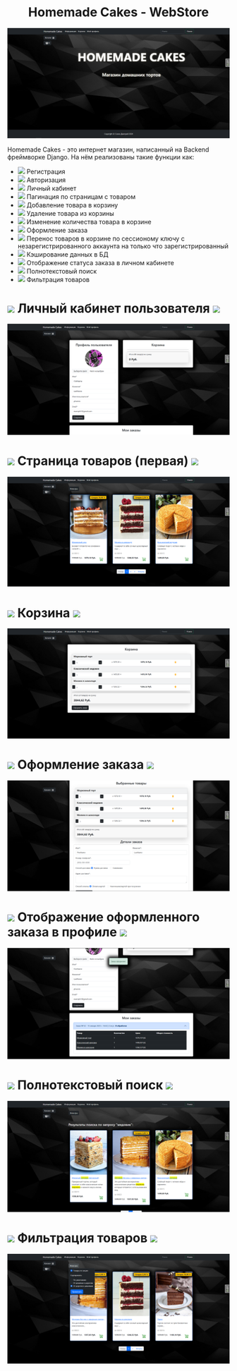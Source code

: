 <div align="center">
    <h1> Homemade Cakes - WebStore </h1>
</div>

<img src="/img/WebStore.PNG" />
<p> Homemade Cakes - это интернет магазин, написанный на Backend фреймворке Django.
    На нём реализованы такие функции как:
    <ul>
        <li>
        <img src="https://media1.giphy.com/media/v1.Y2lkPTc5MGI3NjExYXBsbTR5bDlzbHFtNDBrOXQ5amhiNnpwZ2xzbTVwaWlhenh4NXN2ciZlcD12MV9pbnRlcm5hbF9naWZfYnlfaWQmY3Q9Zw/2C6v4QD5d3YOO4YhID/giphy.gif" width="50px"/>
        Регистрация
        </li>
        <li>
         <img src="https://media1.giphy.com/media/v1.Y2lkPTc5MGI3NjExYXBsbTR5bDlzbHFtNDBrOXQ5amhiNnpwZ2xzbTVwaWlhenh4NXN2ciZlcD12MV9pbnRlcm5hbF9naWZfYnlfaWQmY3Q9Zw/2C6v4QD5d3YOO4YhID/giphy.gif" width="50px"/>
        Авторизация</li>
        <li>
         <img src="https://media1.giphy.com/media/v1.Y2lkPTc5MGI3NjExYXBsbTR5bDlzbHFtNDBrOXQ5amhiNnpwZ2xzbTVwaWlhenh4NXN2ciZlcD12MV9pbnRlcm5hbF9naWZfYnlfaWQmY3Q9Zw/2C6v4QD5d3YOO4YhID/giphy.gif" width="50px"/>
        Личный кабинет</li>
        <li>
         <img src="https://media1.giphy.com/media/v1.Y2lkPTc5MGI3NjExYXBsbTR5bDlzbHFtNDBrOXQ5amhiNnpwZ2xzbTVwaWlhenh4NXN2ciZlcD12MV9pbnRlcm5hbF9naWZfYnlfaWQmY3Q9Zw/2C6v4QD5d3YOO4YhID/giphy.gif" width="50px"/>
        Пагинация по страницам с товаром</li>
        <li>
         <img src="https://media1.giphy.com/media/v1.Y2lkPTc5MGI3NjExYXBsbTR5bDlzbHFtNDBrOXQ5amhiNnpwZ2xzbTVwaWlhenh4NXN2ciZlcD12MV9pbnRlcm5hbF9naWZfYnlfaWQmY3Q9Zw/2C6v4QD5d3YOO4YhID/giphy.gif" width="50px"/>
        Добавление товара в корзину</li>
        <li>
         <img src="https://media1.giphy.com/media/v1.Y2lkPTc5MGI3NjExYXBsbTR5bDlzbHFtNDBrOXQ5amhiNnpwZ2xzbTVwaWlhenh4NXN2ciZlcD12MV9pbnRlcm5hbF9naWZfYnlfaWQmY3Q9Zw/2C6v4QD5d3YOO4YhID/giphy.gif" width="50px"/>
        Удаление товара из корзины</li>
        <li>
         <img src="https://media1.giphy.com/media/v1.Y2lkPTc5MGI3NjExYXBsbTR5bDlzbHFtNDBrOXQ5amhiNnpwZ2xzbTVwaWlhenh4NXN2ciZlcD12MV9pbnRlcm5hbF9naWZfYnlfaWQmY3Q9Zw/2C6v4QD5d3YOO4YhID/giphy.gif" width="50px"/>
        Изменение количества товара в корзине</li>
        <li>
         <img src="https://media1.giphy.com/media/v1.Y2lkPTc5MGI3NjExYXBsbTR5bDlzbHFtNDBrOXQ5amhiNnpwZ2xzbTVwaWlhenh4NXN2ciZlcD12MV9pbnRlcm5hbF9naWZfYnlfaWQmY3Q9Zw/2C6v4QD5d3YOO4YhID/giphy.gif" width="50px"/>
        Оформление заказа</li>
        <li>
         <img src="https://media1.giphy.com/media/v1.Y2lkPTc5MGI3NjExYXBsbTR5bDlzbHFtNDBrOXQ5amhiNnpwZ2xzbTVwaWlhenh4NXN2ciZlcD12MV9pbnRlcm5hbF9naWZfYnlfaWQmY3Q9Zw/2C6v4QD5d3YOO4YhID/giphy.gif" width="50px"/>
        Перенос товаров в корзине по сессионому ключу с незарегистрированного аккаунта на только что зарегистрированный</li>
        <li>
         <img src="https://media1.giphy.com/media/v1.Y2lkPTc5MGI3NjExYXBsbTR5bDlzbHFtNDBrOXQ5amhiNnpwZ2xzbTVwaWlhenh4NXN2ciZlcD12MV9pbnRlcm5hbF9naWZfYnlfaWQmY3Q9Zw/2C6v4QD5d3YOO4YhID/giphy.gif" width="50px"/>
        Кэширование данных в БД</li>
        <li>
         <img src="https://media1.giphy.com/media/v1.Y2lkPTc5MGI3NjExYXBsbTR5bDlzbHFtNDBrOXQ5amhiNnpwZ2xzbTVwaWlhenh4NXN2ciZlcD12MV9pbnRlcm5hbF9naWZfYnlfaWQmY3Q9Zw/2C6v4QD5d3YOO4YhID/giphy.gif" width="50px"/>
        Отображение статуса заказа в личном кабинете</li>
        <li>
         <img src="https://media1.giphy.com/media/v1.Y2lkPTc5MGI3NjExYXBsbTR5bDlzbHFtNDBrOXQ5amhiNnpwZ2xzbTVwaWlhenh4NXN2ciZlcD12MV9pbnRlcm5hbF9naWZfYnlfaWQmY3Q9Zw/2C6v4QD5d3YOO4YhID/giphy.gif" width="50px"/>
        Полнотекстовый поиск</li>
        <li>
         <img src="https://media1.giphy.com/media/v1.Y2lkPTc5MGI3NjExYXBsbTR5bDlzbHFtNDBrOXQ5amhiNnpwZ2xzbTVwaWlhenh4NXN2ciZlcD12MV9pbnRlcm5hbF9naWZfYnlfaWQmY3Q9Zw/2C6v4QD5d3YOO4YhID/giphy.gif" width="50px"/>
        Фильтрация товаров</li>
    </ul>
</p>

<h1> <img src="https://media2.giphy.com/media/v1.Y2lkPTc5MGI3NjExbGlydGt3cDU1ZG40d3cydnQxdXRicHJ0ZTZlMm95NGo4anN0cmhuOSZlcD12MV9pbnRlcm5hbF9naWZfYnlfaWQmY3Q9Zw/KA593kO0JvXMs/giphy.gif" width="40px" />
Личный кабинет пользователя <img src="https://media2.giphy.com/media/v1.Y2lkPTc5MGI3NjExbGlydGt3cDU1ZG40d3cydnQxdXRicHJ0ZTZlMm95NGo4anN0cmhuOSZlcD12MV9pbnRlcm5hbF9naWZfYnlfaWQmY3Q9Zw/KA593kO0JvXMs/giphy.gif" width="40px" />
</h1>

<img src="/img/Profile.PNG" />

<h1> <img src="https://media2.giphy.com/media/v1.Y2lkPTc5MGI3NjExbGlydGt3cDU1ZG40d3cydnQxdXRicHJ0ZTZlMm95NGo4anN0cmhuOSZlcD12MV9pbnRlcm5hbF9naWZfYnlfaWQmY3Q9Zw/KA593kO0JvXMs/giphy.gif" width="40px" />
Страница товаров (первая) <img src="https://media2.giphy.com/media/v1.Y2lkPTc5MGI3NjExbGlydGt3cDU1ZG40d3cydnQxdXRicHJ0ZTZlMm95NGo4anN0cmhuOSZlcD12MV9pbnRlcm5hbF9naWZfYnlfaWQmY3Q9Zw/KA593kO0JvXMs/giphy.gif" width="40px" />
</h1>

<img src="/img/Goods.PNG" />

<h1> <img src="https://media2.giphy.com/media/v1.Y2lkPTc5MGI3NjExbGlydGt3cDU1ZG40d3cydnQxdXRicHJ0ZTZlMm95NGo4anN0cmhuOSZlcD12MV9pbnRlcm5hbF9naWZfYnlfaWQmY3Q9Zw/KA593kO0JvXMs/giphy.gif" width="40px" />
Корзина <img src="https://media2.giphy.com/media/v1.Y2lkPTc5MGI3NjExbGlydGt3cDU1ZG40d3cydnQxdXRicHJ0ZTZlMm95NGo4anN0cmhuOSZlcD12MV9pbnRlcm5hbF9naWZfYnlfaWQmY3Q9Zw/KA593kO0JvXMs/giphy.gif" width="40px" />
</h1>

<img src="/img/Card.PNG" />

<h1> <img src="https://media2.giphy.com/media/v1.Y2lkPTc5MGI3NjExbGlydGt3cDU1ZG40d3cydnQxdXRicHJ0ZTZlMm95NGo4anN0cmhuOSZlcD12MV9pbnRlcm5hbF9naWZfYnlfaWQmY3Q9Zw/KA593kO0JvXMs/giphy.gif" width="40px" />
Оформление заказа <img src="https://media2.giphy.com/media/v1.Y2lkPTc5MGI3NjExbGlydGt3cDU1ZG40d3cydnQxdXRicHJ0ZTZlMm95NGo4anN0cmhuOSZlcD12MV9pbnRlcm5hbF9naWZfYnlfaWQmY3Q9Zw/KA593kO0JvXMs/giphy.gif" width="40px" />
</h1>

<img src="/img/Pay.PNG" />

<h1> <img src="https://media2.giphy.com/media/v1.Y2lkPTc5MGI3NjExbGlydGt3cDU1ZG40d3cydnQxdXRicHJ0ZTZlMm95NGo4anN0cmhuOSZlcD12MV9pbnRlcm5hbF9naWZfYnlfaWQmY3Q9Zw/KA593kO0JvXMs/giphy.gif" width="40px" />
Отображение оформленного заказа в профиле <img src="https://media2.giphy.com/media/v1.Y2lkPTc5MGI3NjExbGlydGt3cDU1ZG40d3cydnQxdXRicHJ0ZTZlMm95NGo4anN0cmhuOSZlcD12MV9pbnRlcm5hbF9naWZfYnlfaWQmY3Q9Zw/KA593kO0JvXMs/giphy.gif" width="40px" />
</h1>

<img src="/img/Profile2.png" />

<h1> <img src="https://media2.giphy.com/media/v1.Y2lkPTc5MGI3NjExbGlydGt3cDU1ZG40d3cydnQxdXRicHJ0ZTZlMm95NGo4anN0cmhuOSZlcD12MV9pbnRlcm5hbF9naWZfYnlfaWQmY3Q9Zw/KA593kO0JvXMs/giphy.gif" width="40px" />
Полнотекстовый поиск <img src="https://media2.giphy.com/media/v1.Y2lkPTc5MGI3NjExbGlydGt3cDU1ZG40d3cydnQxdXRicHJ0ZTZlMm95NGo4anN0cmhuOSZlcD12MV9pbnRlcm5hbF9naWZfYnlfaWQmY3Q9Zw/KA593kO0JvXMs/giphy.gif" width="40px" />
</h1>

<img src="/img/Search.PNG" />

<h1> <img src="https://media2.giphy.com/media/v1.Y2lkPTc5MGI3NjExbGlydGt3cDU1ZG40d3cydnQxdXRicHJ0ZTZlMm95NGo4anN0cmhuOSZlcD12MV9pbnRlcm5hbF9naWZfYnlfaWQmY3Q9Zw/KA593kO0JvXMs/giphy.gif" width="40px" />
Фильтрация товаров <img src="https://media2.giphy.com/media/v1.Y2lkPTc5MGI3NjExbGlydGt3cDU1ZG40d3cydnQxdXRicHJ0ZTZlMm95NGo4anN0cmhuOSZlcD12MV9pbnRlcm5hbF9naWZfYnlfaWQmY3Q9Zw/KA593kO0JvXMs/giphy.gif" width="40px" />
</h1>

<img src="/img/Filter.PNG" />